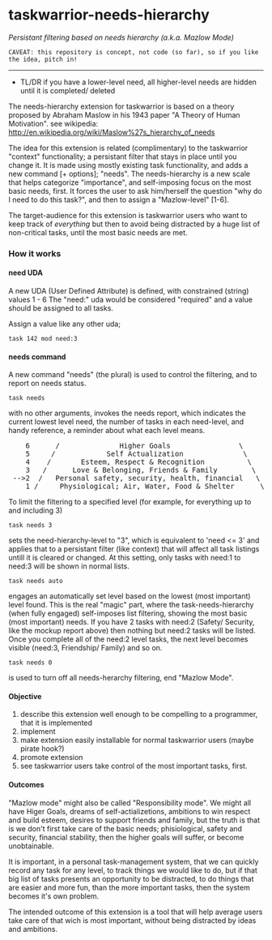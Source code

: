 # taskwarrior-needs-hierarchy
_Persistant filtering based on needs hierarchy (a.k.a. Mazlow Mode)_

    CAVEAT: this repository is concept, not code (so far), so if you like the idea, pitch in!
----

* TL/DR if you have a lower-level need, all higher-level needs are hidden until it is completed/ deleted

The needs-hierarchy extension for taskwarrior is based on a theory proposed by Abraham Maslow in his 1943 paper "A Theory of Human Motivation". see wikipedia: http://en.wikipedia.org/wiki/Maslow%27s_hierarchy_of_needs

The idea for this extension is related (complimentary) to the taskwarrior "context" functionality; a persistant filter that stays in place until you change it. It is made using mostly existing task functionality, and adds a new command [+ options]; "needs". The needs-hierarchy is a new scale that helps categorize "importance", and self-imposing focus on the most basic needs, first. It forces the user to ask him/herself the question "why do I need to do this task?", and then to assign a "Mazlow-level" [1-6].

The target-audience for this extension is taskwarrior users who want to keep track of _everything_ but then to avoid being distracted by a huge list of non-critical tasks, until the most basic needs are met.

### How it works

#### need UDA
A new UDA (User Defined Attribute) is defined, with constrained (string) values 1 - 6
The "need:" uda would be considered "required" and a value should be assigned to all tasks.

Assign a value like any other uda;

    task 142 mod need:3

#### needs command
A new command "needs" (the plural) is used to control the filtering, and to report on needs status.

    task needs
with no other arguments, invokes the needs report, which indicates the current lowest level need,
the number of tasks in each need-level, and handy reference, a reminder about what each level means.
<pre>
    6      /              Higher Goals                \      (2)
    5     /            Self Actualization              \     (2)
    4    /       Esteem, Respect & Recognition          \   (17)
    3   /      Love & Belonging, Friends & Family        \  (32)
 -->2  /   Personal safety, security, health, financial   \  (2)
    1 /     Physiological; Air, Water, Food & Shelter      \ (0)
</pre>
To limit the filtering to a specified level (for example, for everything up to and including 3)

    task needs 3
sets the need-hierarchy-level to "3", which is equivalent to 'need <= 3' and applies that to a persistant filter (like context) that will affect all task listings untill it is cleared or changed.
At this setting, only tasks with need:1 to need:3 will be shown in normal lists.

    task needs auto
engages an automatically set level based on the lowest (most important) level found. This is the real "magic" part, where the task-needs-hierarchy (when fully engaged) self-imposes list filtering, showing the most basic (most important) needs. If you have 2 tasks with need:2 (Safety/ Security, like the mockup report above) then nothing but need:2 tasks will be listed. Once you complete all of the need:2 level tasks, the next level becomes visible (need:3, Friendship/ Family) and so on.

    task needs 0
is used to turn off all needs-herarchy filtering, end "Mazlow Mode".

#### Objective

1. describe this extension well enough to be compelling to a programmer, that it is implemented
2. implement
3. make extension easily installable for normal taskwarrior users (maybe pirate hook?)
4. promote extension
5. see taskwarrior users take control of the most important tasks, first.

#### Outcomes

"Mazlow mode" might also be called "Responsibility mode". We might all have Higer Goals, dreams of self-actializetions, ambitions to win respect and build esteem, desires to support friends and family, but the truth is that is we don't first take care of the basic needs; phisiological, safety and security, financial stability, then the higher goals will suffer, or become unobtainable. 

It is important, in a personal task-management system, that we can quickly record any task for any level, to track things we would like to do, but if that big list of tasks presents an opportunity to be distracted, to do things that are easier and more fun, than the more important tasks, then the system becomes it's own problem.

The intended outcome of this extension is a tool that will help average users take care of that wich is most important, without being distracted by ideas and ambitions. 


